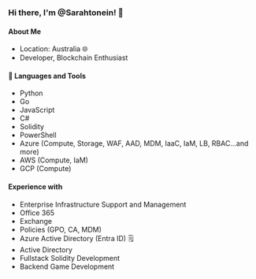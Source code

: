 ### Hi there, I'm @Sarahtonein! 👋

#### About Me

- Location: Australia 🌐
- Developer, Blockchain Enthusiast
  
#### 🧰 Languages and Tools

- Python
- Go
- JavaScript
- C#
- Solidity
- PowerShell
- Azure (Compute, Storage, WAF, AAD, MDM, IaaC, IaM, LB, RBAC...and more)
- AWS (Compute, IaM)
- GCP (Compute)

#### Experience with

- Enterprise Infrastructure Support and Management
- Office 365
- Exchange
- Policies (GPO, CA, MDM)
- Azure Active Directory (Entra ID) 🗒️
- Active Directory
- Fullstack Solidity Development
- Backend Game Development
